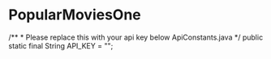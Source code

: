 # PopularMoviesOne
/**
     * Please replace this with your api key below ApiConstants.java
     */
    public static final String API_KEY = "";
